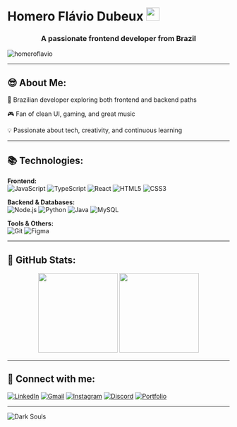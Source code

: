 

# Homero Flávio Dubeux <img src="https://github.com/TheDudeThatCode/TheDudeThatCode/blob/master/Assets/Mario_Hello_Big.gif" width="30px">

<h3 align="center">A passionate frontend developer from Brazil</h3>

<p align="left"> <img src="https://komarev.com/ghpvc/?username=homeroflavio&label=Profile%20views&color=0e75b6&style=flat" alt="homeroflavio" /> </p>

---

## 😎​ About Me:
🚀 Brazilian developer exploring both frontend and backend paths

🎮 Fan of clean UI, gaming, and great music

💡 Passionate about tech, creativity, and continuous learning

---

## 📚 Technologies:  

**Frontend:**  
![JavaScript](https://img.shields.io/badge/JavaScript-F7DF1E?style=flat-square&logo=javascript&logoColor=black)
![TypeScript](https://img.shields.io/badge/TypeScript-3178C6?style=flat-square&logo=typescript&logoColor=white)
![React](https://img.shields.io/badge/React-61DAFB?style=flat-square&logo=react&logoColor=black)
![HTML5](https://img.shields.io/badge/HTML5-E34F26?style=flat-square&logo=html5&logoColor=white)
![CSS3](https://img.shields.io/badge/CSS3-1572B6?style=flat-square&logo=css3&logoColor=white)  

**Backend & Databases:**  
![Node.js](https://img.shields.io/badge/Node.js-339933?style=flat-square&logo=node.js&logoColor=white)
![Python](https://img.shields.io/badge/Python-3776AB?style=flat-square&logo=python&logoColor=white)
![Java](https://img.shields.io/badge/Java-007396?style=flat-square&logo=java&logoColor=white)
![MySQL](https://img.shields.io/badge/MySQL-4479A1?style=flat-square&logo=mysql&logoColor=white)  

**Tools & Others:**  
![Git](https://img.shields.io/badge/Git-F05032?style=flat-square&logo=git&logoColor=white)
![Figma](https://img.shields.io/badge/Figma-F24E1E?style=flat-square&logo=figma&logoColor=white)

---

## 🌟 GitHub Stats:
<div align="center">
  <img height="180em" src="https://github-readme-stats.vercel.app/api/top-langs/?username=homeroflavio&layout=compact&langs_count=10&title_color=FFA500&text_color=FFFFFF&bg_color=0D1117&hide_border=true&icon_color=3498db"/>
  <img height="180em" src="https://github-readme-stats.vercel.app/api?username=homeroflavio&show_icons=true&title_color=FFA500&text_color=FFFFFF&bg_color=0D1117&hide_border=true&icon_color=3498db&rank_icon=github"/>
</div>

---

## 📱 Connect with me:
<p align="left">
  <a href="https://www.linkedin.com/in/homeroflavio" target="_blank"><img src="https://img.shields.io/badge/LinkedIn-0077B5?style=for-the-badge&logo=linkedin&logoColor=white" alt="LinkedIn"/></a>
  <a href="mailto:homeroflavio@gmail.com" target="_blank"><img src="https://img.shields.io/badge/Gmail-D14836?style=for-the-badge&logo=gmail&logoColor=white" alt="Gmail"/></a>
  <a href="https://www.instagram.com/homero_flavio/" target="_blank"><img src="https://img.shields.io/badge/Instagram-E4405F?style=for-the-badge&logo=instagram&logoColor=white" alt="Instagram"/></a>
  <a href="https://discordapp.com/users/442858749229662209" target="_blank"><img src="https://img.shields.io/badge/Discord-5865F2?style=for-the-badge&logo=discord&logoColor=white" alt="Discord"/></a>
  <a href="https://www.figma.com/proto/84cyC6TqugNVeXDTRh1292/Untitled?node-id=389-4&t=Hij6MLX0iHqJ2HwE-1&scaling=contain&content-scaling=fixed&page-id=389%3A2" target="_blank"><img src="https://img.shields.io/badge/Portfolio-000000?style=for-the-badge&logo=figma&logoColor=white" alt="Portfolio"/></a>
</p>

---

![Dark Souls](https://github.com/user-attachments/assets/827d6152-fef1-4242-9896-26f3a1f6fb4d)

<!-- Feel free to edit or expand -->
